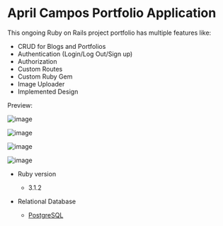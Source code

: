 # April Campos Portfolio Application

This ongoing Ruby on Rails project portfolio has multiple features like:
- CRUD for Blogs and Portfolios
- Authentication (Login/Log Out/Sign up)
- Authorization
- Custom Routes
- Custom Ruby Gem
- Image Uploader
- Implemented Design

Preview:

![image](https://github.com/user-attachments/assets/2b46e680-21d9-40b3-b78c-f3de51cdaa5d)

![image](https://github.com/user-attachments/assets/1d2d8cf6-baa6-4028-9673-8643aec61326)

![image](https://github.com/user-attachments/assets/297e50aa-556e-43fd-8576-267cff7e67f6)

![image](https://github.com/user-attachments/assets/b04f0c08-eaab-4aa8-bc26-067134fa8b61)



* Ruby version
  - 3.1.2

* Relational Database
  - [PostgreSQL](https://www.postgresql.org/)
